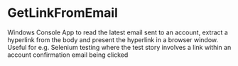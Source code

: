 # GetLinkFromEmail
Windows Console App to read the latest email sent to an account, extract a hyperlink from the body and present the hyperlink in a browser window.  Useful for e.g. Selenium testing where the test story involves a link within an account confirmation email being clicked
